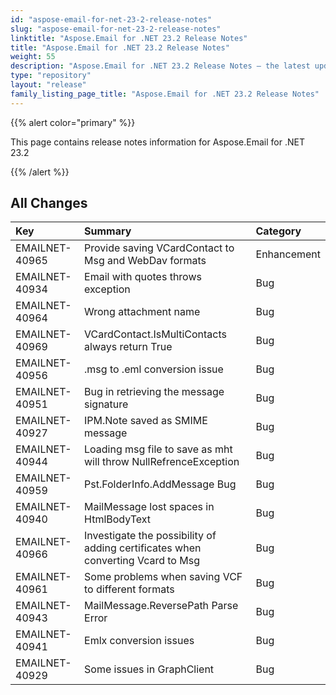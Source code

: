 ```yaml
---
id: "aspose-email-for-net-23-2-release-notes"
slug: "aspose-email-for-net-23-2-release-notes"
linktitle: "Aspose.Email for .NET 23.2 Release Notes"
title: "Aspose.Email for .NET 23.2 Release Notes"
weight: 55
description: "Aspose.Email for .NET 23.2 Release Notes – the latest updates and fixes."
type: "repository"
layout: "release"
family_listing_page_title: "Aspose.Email for .NET 23.2 Release Notes"
---
```


{{% alert color="primary" %}}

This page contains release notes information for Aspose.Email for .NET 23.2

{{% /alert %}}

## **All Changes**

|**Key**|**Summary**|**Category**|
| :- | :- | :- |
|EMAILNET-40965|Provide saving VCardContact to Msg and WebDav formats|Enhancement|
|EMAILNET-40934|Email with quotes throws exception|Bug|
|EMAILNET-40964|Wrong attachment name|Bug
|EMAILNET-40969|VCardContact.IsMultiContacts always return True|Bug
|EMAILNET-40956|.msg to .eml conversion issue|Bug
|EMAILNET-40951|Bug in retrieving the message signature|Bug
|EMAILNET-40927|IPM.Note saved as SMIME message|Bug
|EMAILNET-40944|Loading msg file to save as mht will throw NullRefrenceException|Bug
|EMAILNET-40959|Pst.FolderInfo.AddMessage Bug|Bug
|EMAILNET-40940|MailMessage lost spaces in HtmlBodyText|Bug
|EMAILNET-40966|Investigate the possibility of adding certificates when converting Vcard to Msg|Bug|
|EMAILNET-40961|Some problems when saving VCF to different formats|Bug|
|EMAILNET-40943|MailMessage.ReversePath Parse Error|Bug|
|EMAILNET-40941|Emlx conversion issues|Bug|
|EMAILNET-40929|Some issues in GraphClient|Bug|
